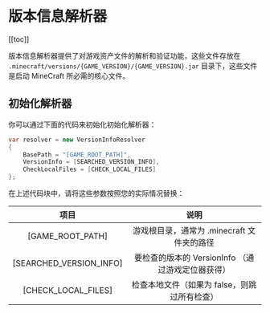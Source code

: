 # 版本信息解析器

[[toc]]

版本信息解析器提供了对游戏资产文件的解析和验证功能，这些文件存放在
`.minecraft/versions/{GAME_VERSION}/{GAME_VERSION}.jar` 目录下，这些文件是启动 MineCraft 所必需的核心文件。

## 初始化解析器

你可以通过下面的代码来初始化初始化解析器：

```c#
var resolver = new VersionInfoResolver
{
    BasePath = "[GAME_ROOT_PATH]",
    VersionInfo = [SEARCHED_VERSION_INFO],
    CheckLocalFiles = [CHECK_LOCAL_FILES]
};
```

在上述代码块中，请将这些参数按照您的实际情况替换：

|           项目            |               说明                |
|:-----------------------:|:-------------------------------:|
|    [GAME_ROOT_PATH]     |   游戏根目录，通常为 .minecraft 文件夹的路径   |
| [SEARCHED_VERSION_INFO] | 要检查的版本的 VersionInfo （通过游戏定位器获得） |
|   [CHECK_LOCAL_FILES]   |    检查本地文件（如果为 false，则跳过所有检查）    |
